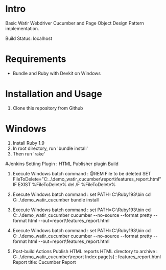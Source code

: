 # Intro

Basic Watir Webdriver Cucumber and Page Object Design Pattern implementation.

Build Status: localhost

# Requirements

* Bundle and Ruby with Devkit on Windows

# Installation and Usage

1. Clone this repository from Github


# Windows

1. Install Ruby 1.9
2. In root directory, run 'bundle install'
3. Then run 'rake'

#Jenkins Setting
Plugin :
    HTML Publisher plugin
Build
1. Execute Windows batch command :
    @REM File to be deleted
    SET FileToDelete="C:\..\demo_watir_cucumber\report\features_report.html"
    IF EXIST %FileToDelete% del /F %FileToDelete%

2. Execute Windows batch command :
    set PATH=C:\Ruby193\bin
    cd C:\..\demo_watir_cucumber
    bundle install

3. Execute Windows batch command :
     set PATH=C:\Ruby193\bin
     cd C:\..\demo_watir_cucumber
     cucumber --no-source --format pretty --format html --out=report\features_report.html

4.  Execute Windows batch command :
    set PATH=C:\Ruby193\bin
    cd C:\..\demo_watir_cucumber
    cucumber --no-source --format pretty --format html --out=report\features_report.html

5. Post-build Actions
    Publish HTML reports
    HTML directory to archive : C:\..\demo_watir_cucumber\report
    Index page[s] : features_report.html
    Report title: Cucumber Report
